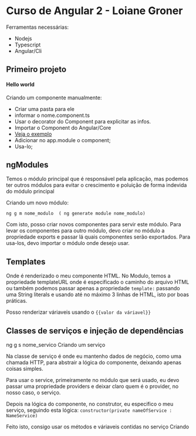 # Curso de Angular 2 - Loiane Groner

Ferramentas necessárias:
 - Nodejs
 - Typescript
 - Angular/Cli


## Primeiro projeto

#### Hello world

Criando um componente manualmente:
- Criar uma pasta para ele
- informar o nome.component.ts
- Usar o decorator do Component para explicitar as infos.
- Importar o Component do Angular/Core
- [Veja o exemplo](https://www.github.com/matheusmfeitoza)
- Adicionar no app.module o component;
- Usa-lo;

## ngModules

Temos o módulo principal que é responsável pela aplicação, mas podemos ter outros módulos para evitar o crescimento e poluição de forma indevida do módulo principal

Criando um novo módulo:

    ng g m nome_modulo  ( ng generate module nome_modulo)

Com isto, posso criar novos componentes para servir este módulo. Para levar os componentes para outro módulo, devo criar no módulo a propriedade exports e passar lá quais componentes serão exportados. Para usa-los, devo importar o módulo onde desejo usar.


## Templates

Onde é renderizado o meu componente HTML. No Modulo, temos a propriedade templateURL onde é especificado o caminho do arquivo HTML ou também podemos passar apenas a propriedade `template:` passando uma String literals e usando até no máximo 3 linhas de HTML, isto por boas práticas.

Posso renderizar váriaveis usando o `{{valor da váriavel}}`

## Classes de serviços e injeção de dependências 

ng g s nome_servico Criando um serviço

Na classe de serviço é onde eu mantenho dados de negócio, como uma chamada HTTP, para abstrair a lógica do componente, deixando apenas coisas simples.

Para usar o service, primeiramente no módulo que será usado, eu devo passar uma propriedade providers e deixar claro quem é o provider, no nosso caso, o serviço.

Depois na lógica do componente, no construtor, eu especifico o meu serviço, seguindo esta lógica:
    `constructor(private nameOfService : NameService)`

Feito isto, consigo usar os métodos e váriaveis contidas no serviço Criando


